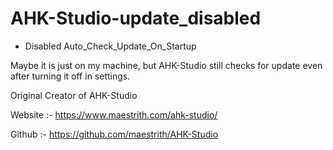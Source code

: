 # AHK-Studio-update_disabled

- Disabled Auto_Check_Update_On_Startup

Maybe it is just on my machine, but AHK-Studio still checks for update even after turning it off in settings.

Original Creator of AHK-Studio 

Website :- https://www.maestrith.com/ahk-studio/

Github  :- https://github.com/maestrith/AHK-Studio

